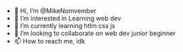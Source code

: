 - 👋 Hi, I’m @MikeNomvember
- 👀 I’m interested in Learning web dev
- 🌱 I’m currently learning htlm css js
- 💞️ I’m looking to collaborate on web dev junior beginner
- 📫 How to reach me, idk

<!---
MikeNomvember/MikeNomvember is a ✨ special ✨ repository because its `README.md` (this file) appears on your GitHub profile.
You can click the Preview link to take a look at your changes.
--->

